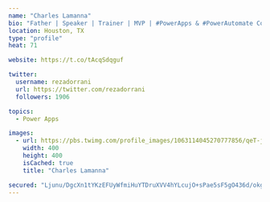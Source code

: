 ```yaml
---
name: "Charles Lamanna"
bio: "Father | Speaker | Trainer | MVP | #PowerApps & #PowerAutomate Community Super User | YouTuber Right-pointing triangle http://youtube.com/c/rezadorrani | Learn - Share - Clockwise rightwards and leftwards open circle arrows"
location: Houston, TX
type: "profile"
heat: 71

website: https://t.co/tAcqSdqguf

twitter:
  username: rezadorrani
  url: https://twitter.com/rezadorrani
  followers: 1906

topics:
  - Power Apps

images:
  - url: https://pbs.twimg.com/profile_images/1063114045270777856/qeT-jpWr_400x400.jpg
    width: 400
    height: 400
    isCached: true
    title: "Charles Lamanna"

secured: "Ljunu/DgcXn1tYKzEFUyWfmiHuYTDruXVV4hYLcujO+sPae5sF5gO436d/okgGz41cnA27YVkPng0n62ZRyuIkeZp5EiHR8nu0MS/zyLOfMueX5PWy+A49hibT4KOcww7/texPJDVl3X57kY2T+yoKm1lgSBqnYCvudinh5JZ5qbf8Z8aP2Rx6b/rlRpnkF7/b19thwL4XtlSLJj0LGdyFVl9XaCudMD3IZ/wElR3XqzCVFT5ZC/wKHUbkfHJAO7GV9cJJ+yibEFHhJ47XWpPkf7F6IDEMgcS3jBkarW5aDbgDyEmMUSPxlAXXU8oOAvfuIZ512sJqeL+aG7ROAgF5yiICWhVMPmQXWqtnMk+M++s6J6nsEYqKnOXvtPqDM6fBmjeSswId7vLjSlXHml0Jgx1a0zPbjzvNVJhWbRQEU=;nvVP9SNl6WT6UoP1f078YA=="
---
```


